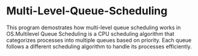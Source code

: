 # Multi-Level-Queue-Scheduling
This program demostrates how multi-level queue scheduling works in OS.Multilevel Queue Scheduling is a CPU scheduling algorithm that categorizes processes into multiple  queues based on priority. Each queue follows a different scheduling algorithm to handle its processes  efficiently.
